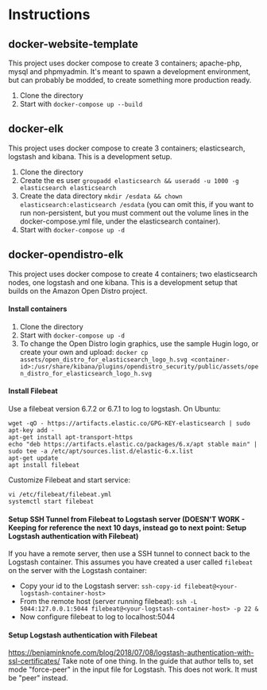 # Instructions

## docker-website-template
This project uses docker compose to create 3 containers; apache-php, mysql and phpmyadmin. It's meant to spawn a development environment, but can probably be modded, to create something more production ready.

1. Clone the directory
2. Start with `docker-compose up --build`

## docker-elk
This project uses docker compose to create 3 containers; elasticsearch, logstash and kibana. This is a development setup.

1. Clone the directory
2. Create the es user `groupadd elasticsearch && useradd -u 1000 -g elasticsearch elasticsearch`
3. Create the data directory `mkdir /esdata && chown elasticsearch:elasticsearch /esdata` (you can omit this, if you want to run non-persistent, but you must comment out the volume lines in the docker-compose.yml file, under the elasticsearch container).  
4. Start with `docker-compose up -d`

## docker-opendistro-elk
This project uses docker compose to create 4 containers; two elasticsearch nodes, one logstash and one kibana. This is a development setup that builds on the Amazon Open Distro project.

#### Install containers
1. Clone the directory
2. Start with `docker-compose up -d`
3. To change the Open Distro login graphics, use the sample Hugin logo, or create your own and upload: `docker cp assets/open_distro_for_elasticsearch_logo_h.svg <container-id>:/usr/share/kibana/plugins/opendistro_security/public/assets/open_distro_for_elasticsearch_logo_h.svg`

#### Install Filebeat
Use a filebeat version 6.7.2 or 6.7.1 to log to logstash. On Ubuntu:
```
wget -qO - https://artifacts.elastic.co/GPG-KEY-elasticsearch | sudo apt-key add -
apt-get install apt-transport-https
echo "deb https://artifacts.elastic.co/packages/6.x/apt stable main" | sudo tee -a /etc/apt/sources.list.d/elastic-6.x.list
apt-get update
apt install filebeat
```

Customize Filebeat and start service:
```
vi /etc/filebeat/filebeat.yml
systemctl start filebeat
```
#### Setup SSH Tunnel from Filebeat to Logstash server (DOESN'T WORK - Keeping for reference the next 10 days, instead go to next point: Setup Logstash authentication with Filebeat)
If you have a remote server, then use a SSH tunnel to connect back to the Logstash container. This assumes you have created a user called `filebeat` on the server with the Logstash container:
- Copy your id to the Logstash server: `ssh-copy-id filebeat@<your-logstash-container-host>`
- From the remote host (server running filebeat): `ssh -L 5044:127.0.0.1:5044 filebeat@<your-logstash-container-host> -p 22 &`
- Now configure filebeat to log to localhost:5044

#### Setup Logstash authentication with Filebeat
https://benjaminknofe.com/blog/2018/07/08/logstash-authentication-with-ssl-certificates/
Take note of one thing. In the guide that author tells to, set mode "force-peer" in the input file for Logstash. This does not work. It must be "peer" instead.
